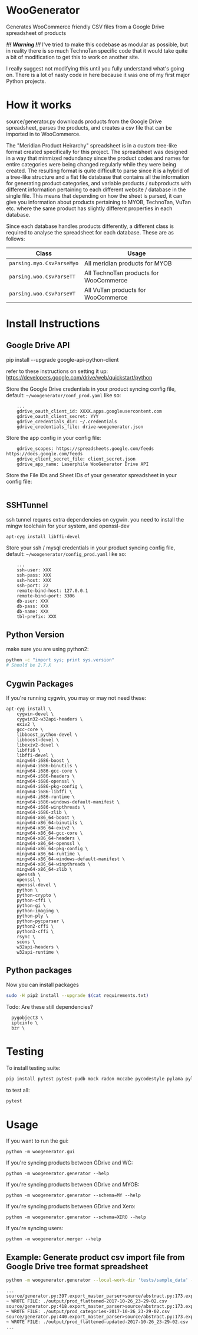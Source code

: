 # WooGenerator

Generates WooCommerce friendly CSV files from a Google Drive spreadsheet of products

***!!! Warning !!!***
I've tried to make this codebase as modular as possible, but in reality there is
so much TechnoTan specific code that it would take quite a bit of modification
to get this to work on another site.

I really suggest not modifying this until you fully understand what's going on.
There is a lot of nasty code in here because it was one of my first major Python
projects.

How it works
====
source/generator.py downloads products from the Google Drive spreadsheet, parses the
products, and creates a csv file that can be imported in to WooCommerce.

The "Meridian Product Heirarchy" spreadsheet is in a custom tree-like format
created specifically for this project. The spreadsheet was designed in a way
that minmized redundancy since the product codes and names for entire categories
were being changed regularly while they were being created. The resulting
format is quite difficult to parse since it is a hybrid of a tree-like structure
and a flat file database that contains all the information for generating product
categories, and variable products / subproducts with different information
pertaining to each different website / database in the single file. This means
that depending on how the sheet is parsed, it can give you information about
products pertaining to MYOB, TechnoTan, VuTan etc. where the same product has
slightly different properties in each database.

Since each database handles products differently, a different class is required
to analyse the spreadsheet for each database. These are as follows:

| Class | Usage |
| --- | --- |
| `parsing.myo.CsvParseMyo` | All meridian products for MYOB |
| `parsing.woo.CsvParseTT` | All TechnoTan products for WooCommerce |
| `parsing.woo.CsvParseVT` | All VuTan products for WooCommerce |



Install Instructions
====================

Google Drive API
----------------

pip install --upgrade google-api-python-client

refer to these instructions on setting it up:
https://developers.google.com/drive/web/quickstart/python

Store the Google Drive credentials in your product syncing config file, default: `~/woogenerator/conf_prod.yaml` like so:

```
    ...
    gdrive_oauth_client_id: XXXX.apps.googleusercontent.com
    gdrive_oauth_client_secret: YYY
    gdrive_credentials_dir: ~/.credentials
    gdrive_credentials_file: drive-woogenerator.json
```

Store the app config in your config file:

```
    gdrive_scopes: https://spreadsheets.google.com/feeds https://docs.google.com/feeds
    gdrive_client_secret_file: client_secret.json
    gdrive_app_name: Laserphile WooGenerator Drive API
```

Store the File IDs and Sheet IDs of your generator spreadsheet in your config file:

```

```

SSHTunnel
---------

ssh tunnel requres extra dependencies on cygwin. you need to install the mingw toolchain for your system, and openssl-dev

``` shell
apt-cyg install libffi-devel
```

Store your ssh / mysql credentials in your product syncing config file, default: `~/woogenerator/config_prod.yaml` like so:

```
    ...
    ssh-user: XXX
    ssh-pass: XXX
    ssh-host: XXX
    ssh-port: 22
    remote-bind-host: 127.0.0.1
    remote-bind-port: 3306
    db-user: XXX
    db-pass: XXX
    db-name: XXX
    tbl-prefix: XXX

```

Python Version
---

make sure you are using python2:

```bash
python -c "import sys; print sys.version"
# Should be 2.7.X
```

Cygwin Packages
---------------
If you're running cygwin, you may or may not need these:

```
apt-cyg install \
    cygwin-devel \
    cygwin32-w32api-headers \
    exiv2 \
    gcc-core \
    libboost_python-devel \
    libboost-devel \
    libexiv2-devel \
    libffi6 \
    libffi-devel \
    mingw64-i686-boost \
    mingw64-i686-binutils \
    mingw64-i686-gcc-core \
    mingw64-i686-headers \
    mingw64-i686-openssl \
    mingw64-i686-pkg-config \
    mingw64-i686-libffi \
    mingw64-i686-runtime \
    mingw64-i686-windows-default-manifest \
    mingw64-i686-winpthreads \
    mingw64-i686-zlib \
    mingw64-x86_64-boost \
    mingw64-x86_64-binutils \
    mingw64-x86_64-exiv2 \
    mingw64-x86_64-gcc-core \
    mingw64-x86_64-headers \
    mingw64-x86_64-openssl \
    mingw64-x86_64-pkg-config \
    mingw64-x86_64-runtime \
    mingw64-x86_64-windows-default-manifest \
    mingw64-x86_64-winpthreads \
    mingw64-x86_64-zlib \
    openssh \
    openssl \
    openssl-devel \
    python \
    python-crypto \
    python-cffi \
    python-gi \
    python-imaging \
    python-ply \
    python-pycparser \
    python2-cffi \
    python3-cffi \
    rsync \
    scons \
    w32api-headers \
    w32api-runtime \
```

Python packages
---
Now you can install packages

```bash
sudo -H pip2 install --upgrade $(cat requirements.txt)
```

Todo: Are these still dependencies?
```
  pygobject3 \
  iptcinfo \
  bzr \
```

Testing
====
To install testing suite:
```bash
pip install pytest pytest-pudb mock radon mccabe pycodestyle pylama pylint
```
to test all:
```bash
pytest
```

Usage
====
If you want to run the gui:

`python -m woogenerator.gui`

If you're syncing products between GDrive and WC:

`python -m woogenerator.generator --help`

If you're syncing products between GDrive and MYOB:

`python -m woogenerator.generator --schema=MY --help`

If you're syncing products between GDrive and Xero:

`python -m woogenerator.generator --schema=XERO --help`

If you're syncing users:

`python -m woogenerator.merger --help`

Example: Generate product csv import file from Google Drive tree format spreadsheet
----

```bash
python -m woogenerator.generator --local-work-dir 'tests/sample_data' --skip-download-master --master-file 'tests/sample_data/generator_master_dummy.csv' --local-test-config 'generator_config_test.yaml'  --master-dialect-suggestion 'SublieCsvTable' --download-slave --do-categories --do-images -v
```
```
...
source/generator.py:397.export_master_parser>source/abstract.py:173.export_items ~ WROTE FILE: ./output/prod_flattened-2017-10-26_23-29-02.csv
source/generator.py:418.export_master_parser>source/abstract.py:173.export_items ~ WROTE FILE: ./output/prod_categories-2017-10-26_23-29-02.csv
source/generator.py:440.export_master_parser>source/abstract.py:173.export_items ~ WROTE FILE: ./output/prod_flattened-updated-2017-10-26_23-29-02.csv
...
```
